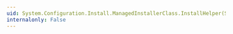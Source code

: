 ```yaml
---
uid: System.Configuration.Install.ManagedInstallerClass.InstallHelper(System.String[])
internalonly: False
---
```

